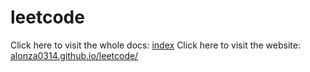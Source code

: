 # leetcode

Click here to visit the whole docs: [index](/docs/index.md)
Click here to visit the website: [alonza0314.github.io/leetcode/](https://alonza0314.github.io/leetcode/)
